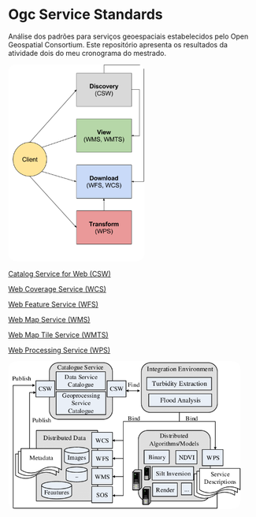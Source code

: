 # **Ogc Service Standards**

Análise dos padrões para serviços geoespaciais estabelecidos pelo Open Geospatial Consortium. Este repositório apresenta os resultados da atividade dois do meu cronograma do mestrado.

<img src="./assets/ogc_func.png"
     alt="WMS"
     style="height: 400px; border-radius: 1rem" />

[Catalog Service for Web (CSW)](./csw)

[Web Coverage Service (WCS)](./wcs)

[Web Feature Service (WFS)](./wfs)

[Web Map Service (WMS)](./wms)

[Web Map Tile Service (WMTS)](./wmts)

[Web Processing Service (WPS)](./wps)

<img src="./assets/ogc_spec.png"
     alt="WMS"
     style="height: 300px; border-radius: 1rem" />
